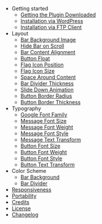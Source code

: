 - Getting started
  - [Getting the Plugin Downloaded](getting-the-plugin-downloaded-from-envato.md)
  - [Installation via WordPress](installation-via-wordpress.md)
  - [Installation via FTP Client](installation-via-ftp-client.md)
- Layout
  - [Bar Background Image](how-to-change-bar-background-image)
  - [Hide Bar on Scroll](auto-hiding-message-bar-on-scroll.md)
  - [Bar Content Alignment](how-to-change-bar-content-alignment)
  - [Button Float](how-to-change-button-float)
  - [Flag Icon Position](how-to-change-flag-icon-position)
  - [Flag Icon Size](how-to-change-flag-icon-size)
  - [Space Around Content](how-to-generate-space-around-content)
  - [Bar Divider Thickness](how-to-change-bar-divider-thickness.md)
  - [Slide Down Animation](how-to-determine-slide-down-animation-delay.md)
  - [Button Border Radius](how-to-change-bar-button-radius)
  - [Button Border Thickness](how-to-change-bar-button-border-thickness.md)
- Typography
  - [Google Font Family](how-to-change-message-bar-font-using-google-fonts.md)
  - [Message Font Size](how-to-change-bar-content-font-size.md)
  - [Message Font Weight](how-to-change-bar-content-font-weight.md)
  - [Message Font Style](how-to-change-bar-content-font-style.md)
  - [Message Text Transform](how-to-change-bar-content-text-transform.md)
  - [Button Font Size](how-to-change-bar-content-button-size.md)
  - [Button Font Weight](how-to-change-bar-content-button-font-weight.md)
  - [Button Font Style](how-to-change-bar-content-button-font-style.md)
  - [Button Text Transform](how-to-change-bar-content-button-text-transform.md)
- Color Scheme
  - [Bar Background](how-to-change-bar-background-color.md)
  - [Bar Divider](how-to-change-bar-divider-color.md)
- [Responsiveness](responsiveness.md)
- [Portability](portability.md)
- [Credits](credits.md)
- [License](license.md)
- [Changelog](changelog.md)
